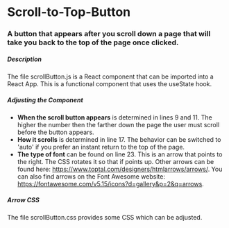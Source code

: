 # Scroll-to-Top-Button
### A button that appears after you scroll down a page that will take you back to the top of the page once clicked.

##### Description
The file scrollButton.js is a React component that can be imported into a React App. This is a functional component that uses the useState hook. 

##### Adjusting the Component
* **When the scroll button appears** is determined in lines 9 and 11. The higher the number then the farther down the page the user must scroll before the button appears.
* **How it scrolls** is determined in line 17. The behavior can be switched to 'auto' if you prefer an instant return to the top of the page.
* **The type of font** can be found on line 23. This is an arrow that points to the right. The CSS rotates it so that if points up. Other arrows can be found here: https://www.toptal.com/designers/htmlarrows/arrows/. You can also find arrows on the Font Awesome website: https://fontawesome.com/v5.15/icons?d=gallery&p=2&q=arrows.


##### Arrow CSS
The file scrollButton.css provides some CSS which can be adjusted.
